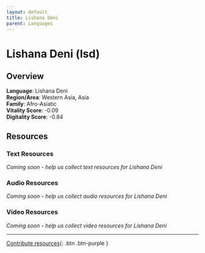 ```yaml
---
layout: default
title: Lishana Deni
parent: Languages
---
```


# Lishana Deni (lsd)

## Overview

**Language**: Lishana Deni  
**Region/Area**: Western Asia, Asia  
**Family**: Afro-Asiatic  
**Vitality Score**: -0.09  
**Digitality Score**: -0.84  

## Resources

### Text Resources
*Coming soon - help us collect text resources for Lishana Deni*

### Audio Resources
*Coming soon - help us collect audio resources for Lishana Deni*

### Video Resources
*Coming soon - help us collect video resources for Lishana Deni*

---

[Contribute resources](https://fairtrain.github.io/){: .btn .btn-purple }
